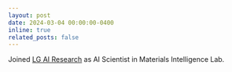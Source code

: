 ```yaml
---
layout: post
date: 2024-03-04 00:00:00-0400
inline: true
related_posts: false
---
```


Joined [LG AI Research](https://www.lgresearch.ai/) as AI Scientist in Materials Intelligence Lab.